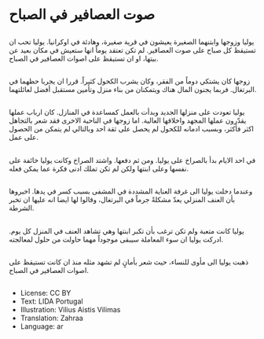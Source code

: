 # صوت العصافير في الصباح

##
يوليا وزوجها وابتنهما الصغيرة يعيشون في قرية صغيرة، وهادئة في اوكرانيا. يوليا تحب ان تستيقظ كل صباح على صوت العصافير. لم تكن تعتقد يوماً انها ستعيش في مكان بعيد عن بيتها، او ان تستيقظ على اصوات العصافير في الصباح.

##
زوجها كان يشتكي دوماً من الفقر، وكان يشرب الكحول كثيراً. قررا ان يجربا حظهما في البرتغال. فربما يجنون المال هناك ويتمكنان من بناء منزل وتأمين مستقبل أفضل لعائلتهما.

##
يوليا تعودت على منزلها الجديد وبدأت بالعمل كمساعدة في المنازل. كان ارباب عملها يقدّرون عملها المجهد واخلاقها العالية. اما زوجها في الناحية الاخرى فقد شعر بالتجاهل اكثر فأكثر، وبسبب ادمانه للكحول لم يحصل على ثقة احد وبالتالي لم يتمكن من الحصول على عمل.

##
في احد الايام بدأ بالصراخ على يوليا. ومن ثم دفعها. واشتد الصراخ وكانت يوليا خائفة على نفسها وعلى ابنتها ولكن لم تكن تملك ادنى فكرة عما يمكن فعله.

##
وعندما دخلت يوليا الى غرفة العناية المشددة في المشفى بسبب كسر في يدها. اخبروها بأن العنف المنزلي يعدّ مشكلةً جرماً في البرتغال، وقالوا لها ايضا انه عليها ان تخبر الشرطة.

##
يوليا كانت متعبة ولم تكن ترغب بأن تكبر ابنتها وهي تشاهد العنف في المنزل كل يوم. ادركت يوليا ان سوء المعاملة سيبقى موجوداً مهما حاولت من حلول لمعالجته.

##
ذهبت يوليا الى مأوى للنساء، حيث شعر بأمانٍ لم تشهد مثله منذ ان كانت تستيقظ على اصوات العصافير في الصباح.

##
* License: CC BY
* Text: LIDA Portugal
* Illustration: Vilius Aistis Vilimas
* Translation: Zahraa
* Language: ar
